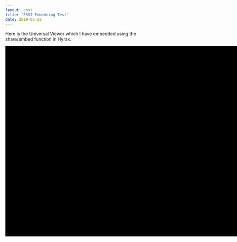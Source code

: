 ```yaml
---
layout: post
title: "ESSI Embedding Test"
date: 2019-05-22
---
```

<div class="blurb">
	<p>Here is the Universal Viewer which I have embedded using the share/embed function in Hyrax.</p>
	<div class="uv" data-locale="en-GB:English (GB),cy-GB:Cymraeg" data-config="" data-uri="https://essi-stage.dlib.indiana.edu/concern/paged_resources/mg74qm08d/manifest" data-collectionindex="0" data-manifestindex="0" data-sequenceindex="0" data-canvasindex="0" data-xywh="-2079,-110,8057,5418" data-rotation="0" style="width:800px; height:600px; background-color: #000"></div><script type="text/javascript" id="embedUV" src="https://essi-stage.dlib.indiana.edu/universalviewer/dist/uv-2.0.1/lib/embed.js"></script><script type="text/javascript">/* wordpress fix */</script>
</div><!-- /.blurb -->
